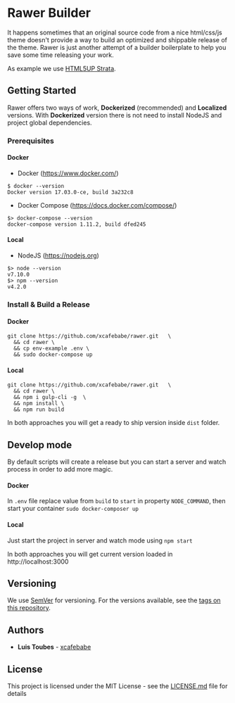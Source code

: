 # Rawer Builder

It happens sometimes that an original source code from a nice html/css/js theme doesn't provide a way to build an optimized and shippable release of the theme. Rawer is just another attempt of a builder boilerplate to help you save some time releasing your work.

As example we use [HTML5UP Strata](https://html5up.net/strata).

## Getting Started

Rawer offers two ways of work, **Dockerized** (recommended) and **Localized** versions. With **Dockerized** version there is not need to install NodeJS and project global dependencies.

### Prerequisites

#### Docker

* Docker (https://www.docker.com/)

```
$ docker --version
Docker version 17.03.0-ce, build 3a232c8
```

* Docker Compose (https://docs.docker.com/compose/)

```
$> docker-compose --version
docker-compose version 1.11.2, build dfed245
```

#### Local

* NodeJS (https://nodejs.org)
```
$> node --version
v7.10.0
$> npm --version
v4.2.0
```

### Install & Build a Release 

#### Docker

```
git clone https://github.com/xcafebabe/rawer.git   \
  && cd rawer \
  && cp env-example .env \
  && sudo docker-compose up
```

#### Local

```
git clone https://github.com/xcafebabe/rawer.git   \
  && cd rawer \
  && npm i gulp-cli -g  \
  && npm install \
  && npm run build
```

In both approaches you will get a ready to ship version inside `dist` folder.

## Develop mode

By default scripts will create a release but you can start a server and watch process in order to add more magic.

#### Docker

In `.env` file replace value from `build` to `start` in property `NODE_COMMAND`, then start your container `sudo docker-composer up`

#### Local

Just start the project in server and watch mode using `npm start`

In both approaches you will get current version loaded in http://localhost:3000

## Versioning

We use [SemVer](http://semver.org/) for versioning. For the versions available, see the [tags on this repository](https://gitlab.com/xcafebabe/xcafebabe.gitlab.io/tags).

## Authors

* **Luis Toubes** - [xcafebabe](https://gitlab.com/xcafebabe)

## License

This project is licensed under the MIT License - see the [LICENSE.md](LICENSE.md) file for details
